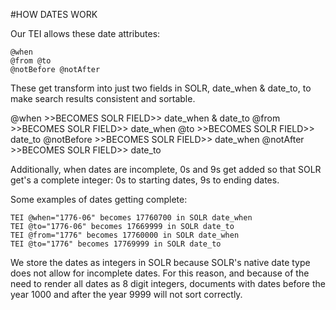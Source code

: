 #HOW DATES WORK

Our TEI allows these date attributes:

	@when
	@from @to
	@notBefore @notAfter


These get transform into just two fields in SOLR, date_when & date_to, to make search results consistent and sortable. 

@when >>BECOMES SOLR FIELD>> date_when & date_to
@from >>BECOMES SOLR FIELD>> date_when
@to   >>BECOMES SOLR FIELD>> date_to
@notBefore >>BECOMES SOLR FIELD>> date_when
@notAfter >>BECOMES SOLR FIELD>> date_to

Additionally, when dates are incomplete, 0s and 9s get added so that SOLR get's a complete integer: 0s to starting dates, 9s to ending dates. 

Some examples of dates getting complete:

	TEI @when="1776-06" becomes 17760700 in SOLR date_when
	TEI @to="1776-06" becomes 17669999 in SOLR date_to
	TEI @from="1776" becomes 17760000 in SOLR date_when
	TEI @to="1776" becomes 17769999 in SOLR date_to


We store the dates as integers in SOLR because SOLR's native date type does not allow for incomplete dates. For this reason, and because of the need to render all dates as 8 digit integers, documents with dates before the year 1000 and after the year 9999 will not sort correctly.
